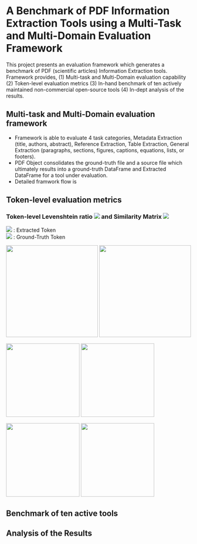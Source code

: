 # A Benchmark of PDF Information Extraction Tools using a Multi-Task and Multi-Domain Evaluation Framework
This project presents an evaluation framework which generates a benchmark of PDF (scientific articles) Information Extraction tools.
Framework provides, (1) Multi-task and Multi-Domain evaluation capability (2) Token-level evaluation metrics
(3) In-hand benchmark of ten actively maintained non-commercial open-source tools (4) In-dept analysis of the results.

## Multi-task and Multi-Domain evaluation framework
* Framework is able to evaluate 4 task categories, Metadata Extraction (title, authors, abstract), Reference Extraction, Table Extraction, General Extraction (paragraphs, sections,
figures, captions, equations, lists, or footers).
* PDF Object consolidates the ground-truth file and a source file which ultimately results into a ground-truth DataFrame and Extracted DataFrame for a tool under evaluation.
* Detailed framwork flow is 
## Token-level evaluation metrics
### Token-level Levenshtein ratio <img src="https://render.githubusercontent.com/render/math?math={\gamma\left( {t}_{e}, {t}_{g} \right) }"> and Similarity Matrix <img src="https://render.githubusercontent.com/render/math?math={\Delta}_{m \times n}^{d}">

<img src="https://render.githubusercontent.com/render/math?math={ \left( {t}_{e}, {t}_{g} \right) }"> : Extracted Token <br />
<img src="https://render.githubusercontent.com/render/math?math={ {t}_{g} }"> : Ground-Truth Token <br />

<p float="left">
<img src="https://render.githubusercontent.com/render/math?math={\gamma\left( {t}_{e}, {t}_{g} \right) } = 1 -\frac{lev_{{t}_{e},{t}_{g}}(i,j)}{\left| {t}_{e} \right| %2b \left| {t}_{g} \right|}" width="250">
<img src="https://render.githubusercontent.com/render/math?math={\Delta}_{m \times n}^{d} = {\gamma\left[ {E}_{i}^{s}, {G}_{j}^{s} \right] }_{i,j}^{m,n}" width="250">
</p>

<p float="left">
<img src="https://render.githubusercontent.com/render/math?math={P}^{d} = \frac{%23{\Delta}_{i,j}^{d} \ge 0.7}{m}" width="200">
 <img src="https://render.githubusercontent.com/render/math?math={R}^{d} = \frac{%23{\Delta}_{i,j}^{d} \ge 0.7}{n}" width="200">
 </p>
 
<p float="left">
<img src="https://render.githubusercontent.com/render/math?math={F1}^{d} = \frac{2 \times {P}^{d} \times {R}^{d}}{ {P}^{d} %2b  {R}^{d}}" width="200">
<img src="https://render.githubusercontent.com/render/math?math={A}^{d} = {\gamma\left[ {E}^{c}, {G}^{c} \right] }" width="200">
</p>

## Benchmark of ten active tools

## Analysis of the Results
